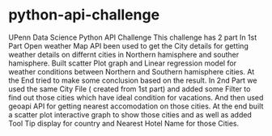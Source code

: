 # python-api-challenge
UPenn Data Science Python API Challenge
This challenge has 2 part 
In 1st Part Open weather Map API been used to get the City details for getting weather details on differnt cities in Northern hamisphere and souther hamisphere. 
Built scatter Plot graph and Linear regression model for weather conditions between Northern and Southern hamisphere cities. 
At the End tried to make some conclusion based on the result. 
In 2nd Part we used the same City File ( created from 1st part) and added some Filter to find out those cities which have ideal condition for vacations. 
And then used geoapi API for getting nearest accomodation on those cities. 
At the end built a scatter plot interactive graph to show those cities and as well as added Tool Tip display for country and Nearest Hotel Name for those Cities. 
